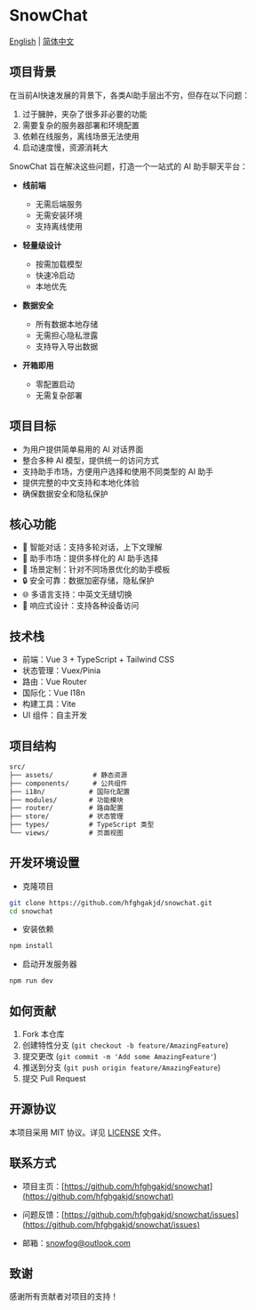 # SnowChat

[English](./README.en.md) | [简体中文](./README.md)

## 项目背景

在当前AI快速发展的背景下，各类AI助手层出不穷，但存在以下问题：

1. 过于臃肿，夹杂了很多非必要的功能
2. 需要复杂的服务器部署和环境配置
3. 依赖在线服务，离线场景无法使用
4. 启动速度慢，资源消耗大

SnowChat 旨在解决这些问题，打造一个一站式的 AI 助手聊天平台：

- **线前端**
  - 无需后端服务
  - 无需安装环境
  - 支持离线使用

- **轻量级设计**
  - 按需加载模型
  - 快速冷启动
  - 本地优先

- **数据安全**
  - 所有数据本地存储
  - 无需担心隐私泄露
  - 支持导入导出数据

- **开箱即用**
  - 零配置启动
  - 无需复杂部署

## 项目目标

- 为用户提供简单易用的 AI 对话界面
- 整合多种 AI 模型，提供统一的访问方式
- 支持助手市场，方便用户选择和使用不同类型的 AI 助手
- 提供完整的中文支持和本地化体验
- 确保数据安全和隐私保护

## 核心功能

- 🤖 智能对话：支持多轮对话，上下文理解
- 🏪 助手市场：提供多样化的 AI 助手选择
- 🎯 场景定制：针对不同场景优化的助手模板
- 🔒 安全可靠：数据加密存储，隐私保护
- 🌐 多语言支持：中英文无缝切换
- 📱 响应式设计：支持各种设备访问

## 技术栈

- 前端：Vue 3 + TypeScript + Tailwind CSS
- 状态管理：Vuex/Pinia
- 路由：Vue Router
- 国际化：Vue I18n
- 构建工具：Vite
- UI 组件：自主开发

## 项目结构

```txt
src/
├── assets/          # 静态资源
├── components/      # 公共组件
├── i18n/           # 国际化配置
├── modules/        # 功能模块
├── router/         # 路由配置
├── store/          # 状态管理
├── types/          # TypeScript 类型
└── views/          # 页面视图
```

## 开发环境设置

- 克隆项目

```bash
git clone https://github.com/hfghgakjd/snowchat.git
cd snowchat
```

- 安装依赖

```bash
npm install
```

- 启动开发服务器

```bash
npm run dev
```

## 如何贡献

1. Fork 本仓库
2. 创建特性分支 (`git checkout -b feature/AmazingFeature`)
3. 提交更改 (`git commit -m 'Add some AmazingFeature'`)
4. 推送到分支 (`git push origin feature/AmazingFeature`)
5. 提交 Pull Request

## 开源协议

本项目采用 MIT 协议。详见 [LICENSE](LICENSE) 文件。

## 联系方式

- 项目主页：[https://github.com/hfghgakjd/snowchat](https://github.com/hfghgakjd/snowchat)

- 问题反馈：[https://github.com/hfghgakjd/snowchat/issues](https://github.com/hfghgakjd/snowchat/issues)

- 邮箱：[snowfog@outlook.com](mailto:snowfog@outlook.com)

## 致谢

感谢所有贡献者对项目的支持！
